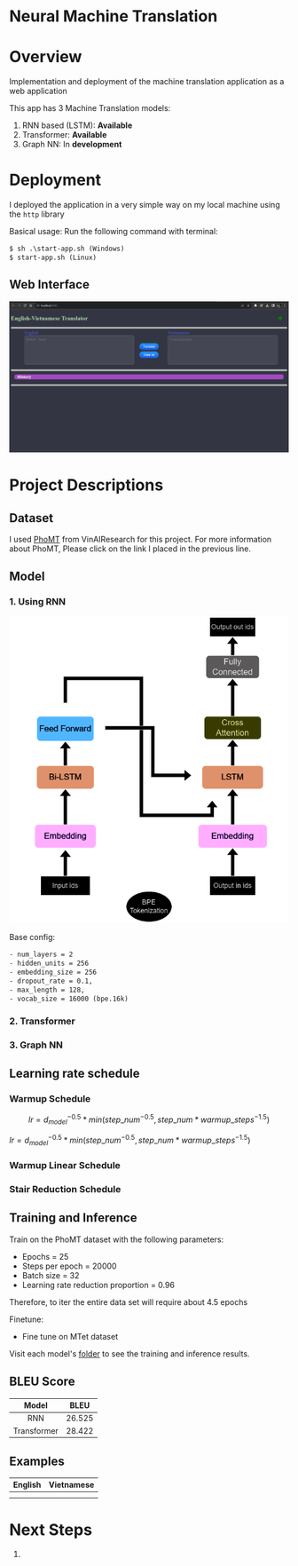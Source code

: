 # Neural Machine Translation

# Overview
Implementation and deployment of the machine translation application as a web application

This app has 3 Machine Translation models:
1. RNN based (LSTM): **Available**
2. Transformer: **Available**
3. Graph NN: In **development**

# Deployment
I deployed the application in a very simple way on my local machine using the `http` library

Basical usage: Run the following command with terminal:

    $ sh .\start-app.sh (Windows)
    $ start-app.sh (Linux)

## Web Interface
![](assets/pictures/web-interface/webui.png)

# Project Descriptions
## Dataset
I used [PhoMT](https://github.com/VinAIResearch/PhoMT) from VinAIResearch for this project. For more information about PhoMT, Please click on the link I placed in the previous line. 

## Model
### 1. Using RNN
![](assets/architecture/recurrent-mt.png)

Base config:
```
- num_layers = 2
- hidden_units = 256
- embedding_size = 256
- dropout_rate = 0.1,
- max_length = 128,
- vocab_size = 16000 (bpe.16k)
```

### 2. Transformer 

### 3. Graph NN

## Learning rate schedule
### Warmup Schedule
```math
lr = d_{model}^{-0.5}*min(step\_num^{-0.5}, step\_num*warmup\_steps^{-1.5})
```
$lr = d_{model}^{-0.5}*min(step\_num^{-0.5}, step\_num*warmup\_steps^{-1.5})$
### Warmup Linear Schedule

### Stair Reduction Schedule

## Training and Inference
Train on the PhoMT dataset with the following parameters:
- Epochs = 25
- Steps per epoch = 20000
- Batch size = 32
- Learning rate reduction proportion = 0.96

Therefore, to iter the entire data set will require about 4.5 epochs

Finetune:
- Fine tune on MTet dataset

Visit each model's [folder](thehs/model) to see the training and inference results.

## BLEU Score
|    Model    |  BLEU  |
|:-----------:|:------:|
|     RNN     | 26.525 |
| Transformer | 28.422 |

## Examples
| English | Vietnamese |
|:-------:|:----------:|
|         |            |
|         |            |

# Next Steps
1. 
